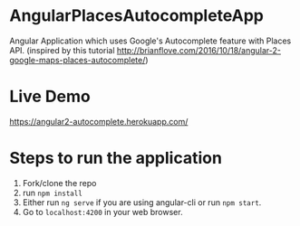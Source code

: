 # AngularPlacesAutocompleteApp
  Angular Application which uses Google's Autocomplete feature with Places API. 
  (inspired by this tutorial http://brianflove.com/2016/10/18/angular-2-google-maps-places-autocomplete/)

# Live Demo
  https://angular2-autocomplete.herokuapp.com/

# Steps to run the application
  1. Fork/clone the repo
  2. run `npm install`
  3. Either run `ng serve` if you are using angular-cli or run `npm start`.
  4. Go to `localhost:4200` in your web browser.
